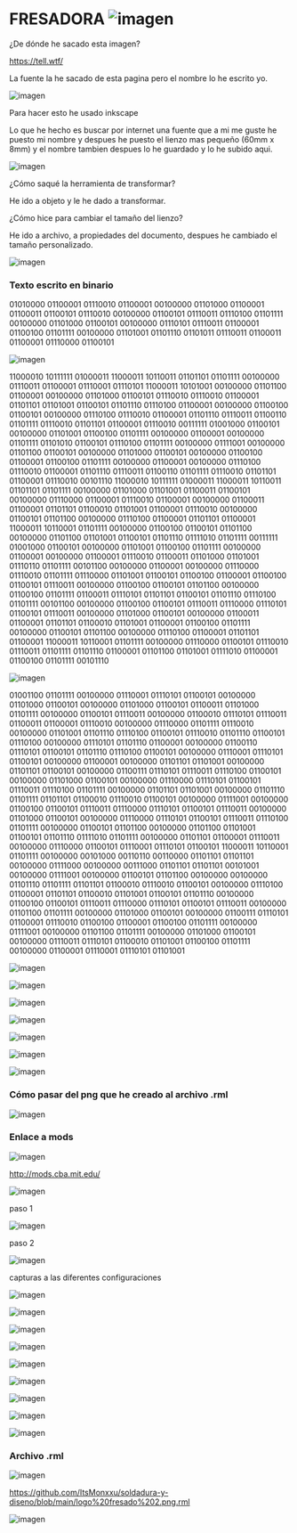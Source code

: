 # FRESADORA ![imagen](https://user-images.githubusercontent.com/78345639/115704476-b6e19f80-a36b-11eb-800b-293797fb4497.png)

¿De dónde he sacado esta imagen? 

https://tell.wtf/

La fuente la he sacado de esta pagina pero el nombre lo he escrito yo.

![imagen](https://user-images.githubusercontent.com/78345639/115694377-17b7aa80-a361-11eb-8eef-245b01c95952.png)

Para hacer esto he usado inkscape

Lo que he hecho es buscar por internet una fuente que a mi me guste he puesto mi nombre y despues he puesto el lienzo mas pequeño (60mm x 8mm) y el  nombre tambien despues lo he guardado y lo he subido aqui.

![imagen](https://user-images.githubusercontent.com/78345639/115704973-45562100-a36c-11eb-9c47-5eb46b7fc354.png)


¿Cómo saqué la herramienta de transformar?

He ido a objeto y le he dado a transformar.

¿Cómo hice para cambiar el tamaño del lienzo?

He ido a archivo, a propiedades del documento, despues he cambiado el tamaño personalizado.  

![imagen](https://user-images.githubusercontent.com/78345639/115704961-41c29a00-a36c-11eb-99a7-5b5bbdcfd17e.png)


### Texto escrito en binario

01010000 01100001 01110010 01100001 00100000 01101000 01100001 01100011 01100101 01110010 00100000 01100101 01110011 01110100 01101111 00100000 01101000 01100101 00100000 01110101 01110011 01100001 01100100 01101111 00100000 01101001 01101110 01101011 01110011 01100011 01100001 01110000 01100101

![imagen](https://user-images.githubusercontent.com/78345639/115704932-3a9b8c00-a36c-11eb-9704-d08de6977714.png)


11000010 10111111 01000011 11000011 10110011 01101101 01101111 00100000 01110011 01100001 01110001 01110101 11000011 10101001 00100000 01101100 01100001 00100000 01101000 01100101 01110010 01110010 01100001 01101101 01101001 01100101 01101110 01110100 01100001 00100000 01100100 01100101 00100000 01110100 01110010 01100001 01101110 01110011 01100110 01101111 01110010 01101101 01100001 01110010 00111111 01001000 01100101 00100000 01101001 01100100 01101111 00100000 01100001 00100000 01101111 01101010 01100101 01110100 01101111 00100000 01111001 00100000 01101100 01100101 00100000 01101000 01100101 00100000 01100100 01100001 01100100 01101111 00100000 01100001 00100000 01110100 01110010 01100001 01101110 01110011 01100110 01101111 01110010 01101101 01100001 01110010 00101110 11000010 10111111 01000011 11000011 10110011 01101101 01101111 00100000 01101000 01101001 01100011 01100101 00100000 01110000 01100001 01110010 01100001 00100000 01100011 01100001 01101101 01100010 01101001 01100001 01110010 00100000 01100101 01101100 00100000 01110100 01100001 01101101 01100001 11000011 10110001 01101111 00100000 01100100 01100101 01101100 00100000 01101100 01101001 01100101 01101110 01111010 01101111 00111111 01001000 01100101 00100000 01101001 01100100 01101111 00100000 01100001 00100000 01100001 01110010 01100011 01101000 01101001 01110110 01101111 00101100 00100000 01100001 00100000 01110000 01110010 01101111 01110000 01101001 01100101 01100100 01100001 01100100 01100101 01110011 00100000 01100100 01100101 01101100 00100000 01100100 01101111 01100011 01110101 01101101 01100101 01101110 01110100 01101111 00101100 00100000 01100100 01100101 01110011 01110000 01110101 01100101 01110011 00100000 01101000 01100101 00100000 01100011 01100001 01101101 01100010 01101001 01100001 01100100 01101111 00100000 01100101 01101100 00100000 01110100 01100001 01101101 01100001 11000011 10110001 01101111 00100000 01110000 01100101 01110010 01110011 01101111 01101110 01100001 01101100 01101001 01111010 01100001 01100100 01101111 00101110 

![imagen](https://user-images.githubusercontent.com/78345639/115704945-3cfde600-a36c-11eb-852e-26c06be16d2f.png)


01001100 01101111 00100000 01110001 01110101 01100101 00100000 01101000 01100101 00100000 01101000 01100101 01100011 01101000 01101111 00100000 01100101 01110011 00100000 01100010 01110101 01110011 01100011 01100001 01110010 00100000 01110000 01101111 01110010 00100000 01101001 01101110 01110100 01100101 01110010 01101110 01100101 01110100 00100000 01110101 01101110 01100001 00100000 01100110 01110101 01100101 01101110 01110100 01100101 00100000 01110001 01110101 01100101 00100000 01100001 00100000 01101101 01101001 00100000 01101101 01100101 00100000 01100111 01110101 01110011 01110100 01100101 00100000 01101000 01100101 00100000 01110000 01110101 01100101 01110011 01110100 01101111 00100000 01101101 01101001 00100000 01101110 01101111 01101101 01100010 01110010 01100101 00100000 01111001 00100000 01100100 01100101 01110011 01110000 01110101 01100101 01110011 00100000 01101000 01100101 00100000 01110000 01110101 01100101 01110011 01110100 01101111 00100000 01100101 01101100 00100000 01101100 01101001 01100101 01101110 01111010 01101111 00100000 01101101 01100001 01110011 00100000 01110000 01100101 01110001 01110101 01100101 11000011 10110001 01101111 00100000 00101000 00110110 00110000 01101101 01101101 00100000 01111000 00100000 00111000 01101101 01101101 00101001 00100000 01111001 00100000 01100101 01101100 00100000 00100000 01101110 01101111 01101101 01100010 01110010 01100101 00100000 01110100 01100001 01101101 01100010 01101001 01100101 01101110 00100000 01100100 01100101 01110011 01110000 01110101 01100101 01110011 00100000 01101100 01101111 00100000 01101000 01100101 00100000 01100111 01110101 01100001 01110010 01100100 01100001 01100100 01101111 00100000 01111001 00100000 01101100 01101111 00100000 01101000 01100101 00100000 01110011 01110101 01100010 01101001 01100100 01101111 00100000 01100001 01110001 01110101 01101001

![imagen](https://user-images.githubusercontent.com/78345639/115706625-2789bb80-a36e-11eb-9ee9-df9799e1650a.png)

![imagen](https://user-images.githubusercontent.com/78345639/115704422-a7625680-a36b-11eb-90c4-e9842fe2ca4e.png)

![imagen](https://user-images.githubusercontent.com/78345639/115706640-2bb5d900-a36e-11eb-98d9-9479f139c93c.png)

![imagen](https://user-images.githubusercontent.com/78345639/115704649-ec868880-a36b-11eb-8287-bdea3b4f5cd8.png)

![imagen](https://user-images.githubusercontent.com/78345639/115706674-307a8d00-a36e-11eb-89c7-77f5ca7025bf.png)

![imagen](https://user-images.githubusercontent.com/78345639/115704881-2f486080-a36c-11eb-89a2-cba5e9418e37.png)

![imagen](https://user-images.githubusercontent.com/78345639/115706695-35d7d780-a36e-11eb-9523-4edc230f90d9.png)

### Cómo pasar del png que he creado al archivo .rml

![imagen](https://user-images.githubusercontent.com/78345639/115706709-3c664f00-a36e-11eb-9b77-68a4c986b7b2.png)

### Enlace a mods 

![imagen](https://user-images.githubusercontent.com/78345639/115706721-3ff9d600-a36e-11eb-85b0-1d7f7e41d8bb.png)

http://mods.cba.mit.edu/

![imagen](https://user-images.githubusercontent.com/78345639/115706721-3ff9d600-a36e-11eb-85b0-1d7f7e41d8bb.png)

paso 1


![imagen](https://user-images.githubusercontent.com/78345639/115706721-3ff9d600-a36e-11eb-85b0-1d7f7e41d8bb.png)

paso 2


![imagen](https://user-images.githubusercontent.com/78345639/115706898-6f104780-a36e-11eb-8883-c51d2e621e81.png)

capturas a las diferentes configuraciones

![imagen](https://user-images.githubusercontent.com/78345639/115707011-8c451600-a36e-11eb-9869-f3f56586218f.png)

![imagen](https://user-images.githubusercontent.com/78345639/115706103-91ee2c00-a36d-11eb-9fa8-e36a0c68d790.png)

![imagen](https://user-images.githubusercontent.com/78345639/115706917-733c6500-a36e-11eb-9ae4-a3a02fdebfdf.png)

![imagen](https://user-images.githubusercontent.com/78345639/115706157-9f0b1b00-a36d-11eb-9822-f70254a8bcf4.png)

![imagen](https://user-images.githubusercontent.com/78345639/115706925-75062880-a36e-11eb-929e-662df416a1bc.png)

![imagen](https://user-images.githubusercontent.com/78345639/115706214-afbb9100-a36d-11eb-9451-230fdf4f7050.png)

![imagen](https://user-images.githubusercontent.com/78345639/115706929-76375580-a36e-11eb-9fc8-ed9c29f363e5.png)

![imagen](https://user-images.githubusercontent.com/78345639/115706270-bd711680-a36d-11eb-97fd-71d006c78ed5.png)

![imagen](https://user-images.githubusercontent.com/78345639/115706938-78011900-a36e-11eb-9373-0168cd8aeaec.png)

### Archivo .rml

![imagen](https://user-images.githubusercontent.com/78345639/115706951-7c2d3680-a36e-11eb-8ddb-1f4b6ec4a392.png)

https://github.com/ItsMonxxu/soldadura-y-diseno/blob/main/logo%20fresado%202.png.rml

![imagen](https://user-images.githubusercontent.com/78345639/115706965-7f282700-a36e-11eb-9404-c5ed4a23abbf.png)
